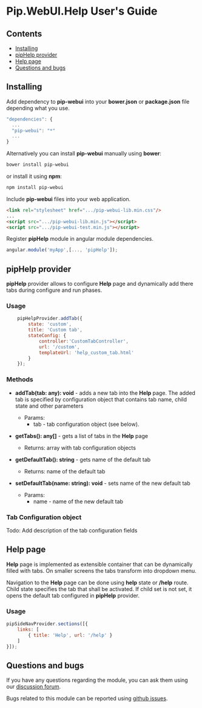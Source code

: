 # Pip.WebUI.Help User's Guide

## <a name="contents"></a> Contents
- [Installing](#install)
- [pipHelp provider](#help_provider)
- [Help page](#help_page)
- [Questions and bugs](#issues)


## <a name="install"></a> Installing

Add dependency to **pip-webui** into your **bower.json** or **package.json** file depending what you use.
```javascript
"dependencies": {
  ...
  "pip-webui": "*"
  ...
}
```

Alternatively you can install **pip-webui** manually using **bower**:
```bash
bower install pip-webui
```

or install it using **npm**:
```bash
npm install pip-webui
```

Include **pip-webui** files into your web application.
```html
<link rel="stylesheet" href=".../pip-webui-lib.min.css"/>
...
<script src=".../pip-webui-lib.min.js"></script>
<script src=".../pip-webui-test.min.js"></script>
```

Register **pipHelp** module in angular module dependencies.
```javascript
angular.module('myApp',[..., 'pipHelp']);
```

## <a name="help_provider"></a> pipHelp provider

**pipHelp** provider allows to configure **Help** page
and dynamically add there tabs during configure and run phases.

### Usage
```javascript
    pipHelpProvider.addTab({
        state: 'custom',
        title: 'Custom tab',
        stateConfig: {
            controller:'CustomTabController',
            url: '/custom',
            templateUrl: 'help_custom_tab.html'
        }
    });
```

### Methods

* **addTab(tab: any): void** - adds a new tab into the **Help** page. The added tab is specified by configuration object that contains tab name, child state and other parameters
  - Params:
    + tab - tab configuration object (see below).

* **getTabs(): any[]** - gets a list of tabs in the **Help** page
  - Returns: array with tab configuration objects
  
* **getDefaultTab(): string** - gets name of the default tab
  - Returns: name of the default tab

* **setDefaultTab(name: string): void** - sets name of the new default tab
  - Params:
    + name - name of the new default tab

### Tab Configuration object

Todo: Add description of the tab configuration fields


## <a name="help_page"></a> Help page

**Help** page is implemented as extensible container that can be dynamically filled with tabs.
On smaller screens the tabs transform into dropdown menu.

Navigation to the **Help** page can be done using **help** state or **/help** route. 
Child state specifies the tab that shall be activated. If child set is not set, it opens the default tab
configured in **pipHelp** provider.

### Usage

```javascript
pipSideNavProvider.sections([{
    links: [
        { title: 'Help', url: '/help' }
    ]
}]);
```

## <a name="issues"></a> Questions and bugs

If you have any questions regarding the module, you can ask them using our 
[discussion forum](https://groups.google.com/forum/#!forum/pip-webui).

Bugs related to this module can be reported using [github issues](https://github.com/pip-webui/pip-webui-test/issues).
